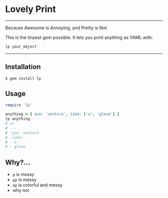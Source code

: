 Lovely Print
==================================================

---

Because Awesome is Annoying, and Pretty is Not.

This is the tinyest gem possible. It lets you print anything as YAML with:

```ruby
lp your_object
```

---

Installation
--------------------------------------------------

    $ gem install lp



Usage
--------------------------------------------------

```ruby
require 'lp'

anything = { ace: 'ventura', like: ['a', 'glove'] }
lp anything
# => 
# ---
# :ace: ventura
# :like:
# - a
# - glove
```


Why?...
--------------------------------------------------

- `p` is messy
- `pp` is messy
- `ap` is colorful and messy
- why not

